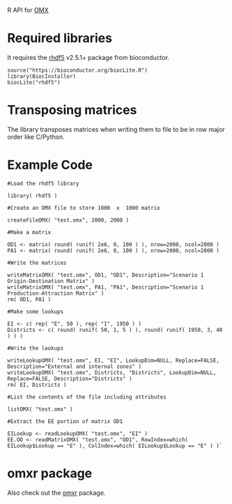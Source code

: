 
R API for [OMX](https://github.com/osPlanning/omx)

# Required libraries

It requires the [rhdf5](https://bioconductor.org/packages/release/bioc/html/rhdf5.html) v2.5.1+ package from bioconductor.

```
source("https://bioconductor.org/biocLite.R")
library(BiocInstaller)
biocLite("rhdf5")
```

# Transposing matrices
The library transposes matrices when writing them to file to be in row major order like C/Python.

# Example Code

```
#Load the rhdf5 library

library( rhdf5 )

#Create an OMX file to store 1000  x  1000 matrix

createFileOMX( "test.omx", 2000, 2000 )

#Make a matrix

OD1 <- matrix( round( runif( 2e6, 0, 100 ) ), nrow=2000, ncol=2000 )
PA1 <- matrix( round( runif( 2e6, 0, 100 ) ), nrow=2000, ncol=2000 )

#Write the matrices

writeMatrixOMX( "test.omx", OD1, "OD1", Description="Scenario 1 Origin-Destination Matrix" )
writeMatrixOMX( "test.omx", PA1, "PA1", Description="Scenario 1 Production-Attraction Matrix" )
rm( OD1, PA1 )

#Make some lookups

EI <- c( rep( "E", 50 ), rep( "I", 1950 ) )
Districts <- c( round( runif( 50, 1, 5 ) ), round( runif( 1950, 3, 40 ) ) )

#Write the lookups

writeLookupOMX( "test.omx", EI, "EI", LookupDim=NULL, Replace=FALSE, Description="External and internal zones" )
writeLookupOMX( "test.omx", Districts, "Districts", LookupDim=NULL, Replace=FALSE, Description="Districts" )
rm( EI, Districts )

#List the contents of the file including attributes

listOMX( "test.omx" )

#Extract the EE portion of matrix OD1

EILookup <- readLookupOMX( "test.omx", "EI" )
EE.OD <- readMatrixOMX( "test.omx", "OD1", RowIndex=which( EILookup$Lookup == "E" ), ColIndex=which( EILookup$Lookup == "E" ) )`
```

# omxr package

Also check out the [omxr](https://github.com/gregmacfarlane/omxr) package.  
